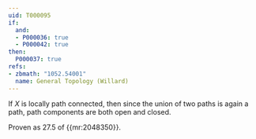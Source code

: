 ```yaml
---
uid: T000095
if:
  and:
  - P000036: true
  - P000042: true
then:
  P000037: true
refs:
- zbmath: "1052.54001"
  name: General Topology (Willard)
---
```


If $X$ is locally path connected, then since the union of two paths is again a path, path components are both open and closed.

Proven as 27.5 of {{mr:2048350}}.
